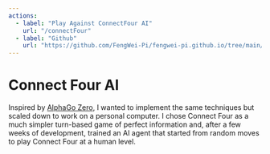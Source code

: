 ```yaml
---
actions:
  - label: "Play Against ConnectFour AI"
    url: "/connectFour"
  - label: "Github"
    url: "https://github.com/FengWei-Pi/fengwei-pi.github.io/tree/main/src/models/connectFour"
---
```

# Connect Four AI

Inspired by [AlphaGo Zero](https://www.deepmind.com/blog/alphago-zero-starting-from-scratch), I wanted to implement the same techniques but scaled down to work on a personal computer. I chose Connect Four as a much simpler turn-based game of perfect information and, after a few weeks of development, trained an AI agent that started from random moves to play Connect Four at a human level.
